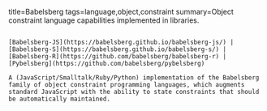 title=Babelsberg
tags=language,object,constraint
summary=Object constraint language capabilities implemented in libraries.
~~~~~~

[Babelsberg-JS](https://babelsberg.github.io/babelsberg-js/) | [Babelsberg-S](https://babelsberg.github.io/babelsberg-s/) | [Babelsberg-R](https://github.com/babelsberg/babelsberg-r) | [Pybelsberg](https://github.com/babelsberg/pybelsberg)

A (JavaScript/Smalltalk/Ruby/Python) implementation of the Babelsberg family of object constraint programming languages, which augments standard JavaScript with the ability to state constraints that should be automatically maintained.

